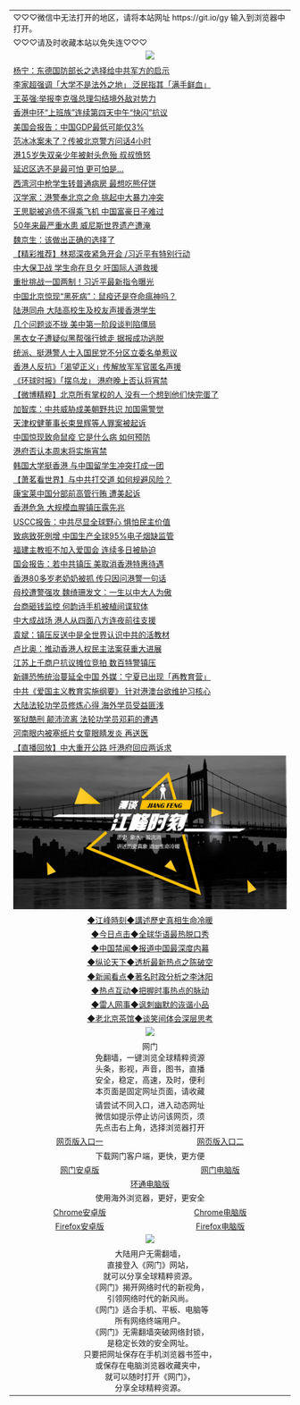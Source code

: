  <table>
<tr>
<td colspan="2" align=left>
♡♡♡微信中无法打开的地区，请将本站网址 https://git.io/gy 输入到浏览器中打开。 
 </td>
</tr>
 <tr>
 <td colspan="2" align=left>
♡♡♡请及时收藏本站以免失连♡♡♡
</td>
 </tr>
  <tr>
    <td colspan="2" align=center><img src="https://cdn.jsdelivr.net/gh/gyoupiodf/im1/%E7%BD%91%E9%97%A8%E6%96%B0%E9%97%BB1.jpg"></td>
 </tr>
<tr><td colspan="2" align="left"><a href="https://xball.casa/oo.aspx?name=c1095206&key=eqxowaguscvmxdgc&from=gy">杨宁：东德国防部长之选择给中共军方的启示</a></td></tr>
<tr><td colspan="2" align="left"><a href="https://xball.casa/oo.aspx?name=c1095360&key=eqxowaguscvmxdgc&from=gy">李家超强调「大学不是法外之地」 泛民指其「满手鲜血」</a></td></tr>
<tr><td colspan="2" align="left"><a href="https://xball.casa/oo.aspx?name=c945116&key=eqxowaguscvmxdgc&from=gy">王英强:举报李克强总理勾结境外敌对势力</a></td></tr>
<tr><td colspan="2" align="left"><a href="https://xball.casa/oo.aspx?name=c1095362&key=eqxowaguscvmxdgc&from=gy">香港中环“上班族”连续第四天中午“快闪”抗议</a></td></tr>
<tr><td colspan="2" align="left"><a href="https://xball.casa/oo.aspx?name=c1095361&key=eqxowaguscvmxdgc&from=gy">美国会报告：中国GDP最低可能仅3%</a></td></tr>
<tr><td colspan="2" align="left"><a href="https://xball.casa/oo.aspx?name=c1094726&key=eqxowaguscvmxdgc&from=gy">范冰冰案未了？传被北京警方问话4小时</a></td></tr>
<tr><td colspan="2" align="left"><a href="https://xball.casa/oo.aspx?name=c1095184&key=eqxowaguscvmxdgc&from=gy">港15岁失双亲少年被射头危殆 叔叔愤怒</a></td></tr>
<tr><td colspan="2" align="left"><a href="https://xball.casa/oo.aspx?name=c1095142&key=eqxowaguscvmxdgc&from=gy">延迟区选不是最可怕 更可怕是…</a></td></tr>
<tr><td colspan="2" align="left"><a href="https://xball.casa/oo.aspx?name=c1095171&key=eqxowaguscvmxdgc&from=gy">西湾河中枪学生转普通病房 最想吃熊仔饼</a></td></tr>
<tr><td colspan="2" align="left"><a href="https://xball.casa/oo.aspx?name=c1095177&key=eqxowaguscvmxdgc&from=gy">汉学家：港警奉北京之命 挑起中大暴力冲突</a></td></tr>
<tr><td colspan="2" align="left"><a href="https://xball.casa/oo.aspx?name=c1095193&key=eqxowaguscvmxdgc&from=gy">王思聪被追债不得乘飞机 中国富豪日子难过</a></td></tr>
<tr><td colspan="2" align="left"><a href="https://xball.casa/oo.aspx?name=c1095212&key=eqxowaguscvmxdgc&from=gy">50年来最严重水患 威尼斯世界遗产遭淹</a></td></tr>
<tr><td colspan="2" align="left"><a href="https://xball.casa/oo.aspx?name=c1094744&key=eqxowaguscvmxdgc&from=gy">魏京生：该做出正确的选择了</a></td></tr>
<tr><td colspan="2" align="left"><a href="https://xball.casa/oo.aspx?name=c1095124&key=eqxowaguscvmxdgc&from=gy">【精彩推荐】林郑深夜紧急开会 /习近平有特别行动</a></td></tr>
<tr><td colspan="2" align="left"><a href="https://xball.casa/oo.aspx?name=c1095364&key=eqxowaguscvmxdgc&from=gy">中大保卫战 学生命在旦夕 吁国际人道救援</a></td></tr>
<tr><td colspan="2" align="left"><a href="https://xball.casa/oo.aspx?name=c1095325&key=eqxowaguscvmxdgc&from=gy">重批挑战一国两制！习近平最新指令曝光</a></td></tr>
<tr><td colspan="2" align="left"><a href="https://xball.casa/oo.aspx?name=c1095349&key=eqxowaguscvmxdgc&from=gy">中国北京惊现“黑死病”：鼠疫还是夺命瘟神吗？</a></td></tr>
<tr><td colspan="2" align="left"><a href="https://xball.casa/oo.aspx?name=c1094822&key=eqxowaguscvmxdgc&from=gy">陆港同舟 大陆高校生及校友声援香港学生</a></td></tr>
<tr><td colspan="2" align="left"><a href="https://xball.casa/oo.aspx?name=c1095085&key=eqxowaguscvmxdgc&from=gy">几个问题谈不拢 美中第一阶段谈判陷僵局</a></td></tr>
<tr><td colspan="2" align="left"><a href="https://xball.casa/oo.aspx?name=c1095194&key=eqxowaguscvmxdgc&from=gy">黑衣女子遭疑似黑帮强行掳走 据报成功逃脱</a></td></tr>
<tr><td colspan="2" align="left"><a href="https://xball.casa/oo.aspx?name=c1095354&key=eqxowaguscvmxdgc&from=gy">统派、挺港警人士入国民党不分区立委名单惹议</a></td></tr>
<tr><td colspan="2" align="left"><a href="https://xball.casa/oo.aspx?name=c1095334&key=eqxowaguscvmxdgc&from=gy">香港人反抗》「渴望正义」传解放军军官匿名声援</a></td></tr>
<tr><td colspan="2" align="left"><a href="https://xball.casa/oo.aspx?name=c1095359&key=eqxowaguscvmxdgc&from=gy">《环球时报》「摆乌龙」 港府晚上否认将宵禁</a></td></tr>
<tr><td colspan="2" align="left"><a href="https://xball.casa/oo.aspx?name=c1094777&key=eqxowaguscvmxdgc&from=gy">【微博精粹】北京所有掌权的人 没有一个想到他们快完蛋了</a></td></tr>
<tr><td colspan="2" align="left"><a href="https://xball.casa/oo.aspx?name=c1095195&key=eqxowaguscvmxdgc&from=gy">加智库：中共威胁成美朝野共识 加国需警觉</a></td></tr>
<tr><td colspan="2" align="left"><a href="https://xball.casa/oo.aspx?name=c1095149&key=eqxowaguscvmxdgc&from=gy">天津权健董事长束昱辉等人罪案被起诉</a></td></tr>
<tr><td colspan="2" align="left"><a href="https://xball.casa/oo.aspx?name=c1095067&key=eqxowaguscvmxdgc&from=gy">中国惊现致命鼠疫 它是什么病 如何预防</a></td></tr>
<tr><td colspan="2" align="left"><a href="https://xball.casa/oo.aspx?name=c1095173&key=eqxowaguscvmxdgc&from=gy">港府否认本周末将实施宵禁</a></td></tr>
<tr><td colspan="2" align="left"><a href="https://xball.casa/oo.aspx?name=c1095136&key=eqxowaguscvmxdgc&from=gy">韩国大学挺香港 与中国留学生冲突打成一团</a></td></tr>
<tr><td colspan="2" align="left"><a href="https://xball.casa/oo.aspx?name=c1095211&key=eqxowaguscvmxdgc&from=gy">【萧茗看世界】与中共打交道 如何规避风险？</a></td></tr>
<tr><td colspan="2" align="left"><a href="https://xball.casa/oo.aspx?name=c1095215&key=eqxowaguscvmxdgc&from=gy">康宝莱中国分部前高管行贿 遭美起诉</a></td></tr>
<tr><td colspan="2" align="left"><a href="https://xball.casa/oo.aspx?name=c1095348&key=eqxowaguscvmxdgc&from=gy">香港危急 大规模血腥镇压露先兆</a></td></tr>
<tr><td colspan="2" align="left"><a href="https://xball.casa/oo.aspx?name=c1095204&key=eqxowaguscvmxdgc&from=gy">USCC报告：中共尽显全球野心 惧怕民主价值</a></td></tr>
<tr><td colspan="2" align="left"><a href="https://xball.casa/oo.aspx?name=c1095367&key=eqxowaguscvmxdgc&from=gy">致病致死例增 中国生产全球95%电子烟缺监管</a></td></tr>
<tr><td colspan="2" align="left"><a href="https://xball.casa/oo.aspx?name=c1095355&key=eqxowaguscvmxdgc&from=gy">福建主教拒不加入爱国会 连续多日被胁迫</a></td></tr>
<tr><td colspan="2" align="left"><a href="https://xball.casa/oo.aspx?name=c1095338&key=eqxowaguscvmxdgc&from=gy">国会报告：若中共镇压 美取消香港特惠待遇</a></td></tr>
<tr><td colspan="2" align="left"><a href="https://xball.casa/oo.aspx?name=c1095138&key=eqxowaguscvmxdgc&from=gy">香港80多岁老奶奶被抓 传只因问港警一句话</a></td></tr>
<tr><td colspan="2" align="left"><a href="https://xball.casa/oo.aspx?name=c1095377&key=eqxowaguscvmxdgc&from=gy">母校遭警强攻 魏绮珊发文：一生以中大人为傲</a></td></tr>
<tr><td colspan="2" align="left"><a href="https://xball.casa/oo.aspx?name=c1094757&key=eqxowaguscvmxdgc&from=gy">台商砸钱监控 何韵诗手机被植间谍软体</a></td></tr>
<tr><td colspan="2" align="left"><a href="https://xball.casa/oo.aspx?name=c1094464&key=eqxowaguscvmxdgc&from=gy">中大成战场 港人从四面八方连夜前往支援</a></td></tr>
<tr><td colspan="2" align="left"><a href="https://xball.casa/oo.aspx?name=c1095199&key=eqxowaguscvmxdgc&from=gy">袁斌：镇压反送中是全世界认识中共的活教材</a></td></tr>
<tr><td colspan="2" align="left"><a href="https://xball.casa/oo.aspx?name=c1095044&key=eqxowaguscvmxdgc&from=gy">卢比奥：推动香港人权民主法案获重大进展</a></td></tr>
<tr><td colspan="2" align="left"><a href="https://xball.casa/oo.aspx?name=c1095121&key=eqxowaguscvmxdgc&from=gy">江苏上千商户抗议摊位竞拍 数百特警镇压</a></td></tr>
<tr><td colspan="2" align="left"><a href="https://xball.casa/oo.aspx?name=c1095342&key=eqxowaguscvmxdgc&from=gy">新疆恐怖统治蔓延全中国 外媒：宁夏已出现「再教育营」</a></td></tr>
<tr><td colspan="2" align="left"><a href="https://xball.casa/oo.aspx?name=c1095356&key=eqxowaguscvmxdgc&from=gy">中共《爱国主义教育实施纲要》 针对港澳台欲维护习核心</a></td></tr>
<tr><td colspan="2" align="left"><a href="https://xball.casa/oo.aspx?name=c1095151&key=eqxowaguscvmxdgc&from=gy">大陆法轮功学员修炼心得 海外学员受益匪浅</a></td></tr>
<tr><td colspan="2" align="left"><a href="https://xball.casa/oo.aspx?name=c1095167&key=eqxowaguscvmxdgc&from=gy">冤狱酷刑 颠沛流离 法轮功学员邓莉的遭遇</a></td></tr>
<tr><td colspan="2" align="left"><a href="https://xball.casa/oo.aspx?name=c1095148&key=eqxowaguscvmxdgc&from=gy">河南眼内被塞纸片女童眼睛发炎 再送医</a></td></tr>
<tr><td colspan="2" align="left"><a href="https://xball.casa/oo.aspx?name=c1095375&key=eqxowaguscvmxdgc&from=gy">【直播回放】中大重开公路 吁港府回应两诉求</a></td></tr>

 <tr>
   <td colspan="2" align=center><img src="https://github.com/gyoupiodf/im1/blob/master/jf-1.jpg"></td>
  </tr>
   <tr>
   <td colspan="2" align=center> 
<a href="https://xball.casa/oo.aspx?name=c922850&key=eqxowaguscvmxdgc&from=gy&tag=9877">◆江峰時刻◆講述歷史真相生命冷暖</a><br/>
    </td>
  </tr>
   <tr>
   <td colspan="2" align=center> 
<a href="https://xball.casa/oo.aspx?name=c816850&key=eqxowaguscvmxdgc&from=gy&tag=9877">◆今日点击◆全球华语最热脱口秀</a><br/>
    </td>
  </tr>
  <tr>
  <td colspan="2" align=center>
<a href="https://xball.casa/oo.aspx?name=c816860&key=eqxowaguscvmxdgc&from=gy&tag=99733110">◆中国禁闻◆报道中国最深度内幕</a><br/>
   </tr>
  <tr>
     <td colspan="2" align=center>
<a href="https://xball.casa/oo.aspx?name=c816855&key=eqxowaguscvmxdgc&from=gy&tag=997110">◆纵论天下◆透析最新热点之陈破空</a><br/>
   </tr>
   <tr>
      <td colspan="2" align=center>
<a href="https://xball.casa/oo.aspx?name=c838308&key=eqxowaguscvmxdgc&from=gy&tag=9973110">◆新闻看点◆著名时政分析之李沐阳</a><br/>
   </tr>
   <tr>
     <td colspan="2" align=center>
<a href="https://xball.casa/oo.aspx?name=c816852&key=eqxowaguscvmxdgc&from=gy&tag=9733110">◆热点互动◆把握时事热点的脉动</a><br/>
   </tr>
   <tr>
      <td colspan="2" align=center>
<a href="https://xball.casa/oo.aspx?name=c816694&key=eqxowaguscvmxdgc&from=gy&tag=93310">◆雷人网事◆讽刺幽默的诙谐小品</a><br/>
   </tr>
   <tr>
    <td colspan="2" align=center>
<a href="https://xball.casa/oo.aspx?name=c816650&key=eqxowaguscvmxdgc&from=gy&tag=9973110">◆老北京茶馆◆谈笑间体会深层思考</a><br/>
   </tr>
 <tr>
    <td colspan="2" align="center"><img src="https://gitlab.com/ogate2/up/raw/master/_/oGate65.jpg"/></td>
  </tr>
  <tr>
    <td colspan="2" align="center">网门<br/>免翻墙，一键浏览全球精粹资源<br/>头条，影视，声音，图书，直播<br/>安全，稳定，高速，及时，便利<br/>本页面是固定网址页面，请收藏</td>
  <tr>
  <tr>
    <td colspan="2" align="center">请尝试不同入口，进入动态网址<br/>微信如提示停止访问该网页，须<br/>先点击右上角，选择浏览器打开</td>
  <tr>
  <tr>
    <td align="center"><a href="https://gl.githack.com/ofile/up/raw/master/showm.htm">网页版入口一</a></td>
    <td align="center"><a href="https://lijcxlvzmlxs.xroot.pw/oo.aspx?key=mvmsehdxxcbsukzw&from=ogHomel">网页版入口二</a></td>
  </tr>
  <tr>
    <td colspan="2" align="center">下载网门客户端，更快，更方便</td>
  <tr>
  <tr>
    <td align="center"><a href="https://gitlab.com/ogate2/up/raw/master/_/oGatea.apk">网门安卓版</a></td>
    <td align="center"><a href="https://gitlab.com/ogate2/up/raw/master/_/oGate.zip">网门电脑版</a></td>
  </tr>
  <tr>
    <td colspan="2" align="center"><a href="https://gitlab.com/ogate2/up/raw/master/_/oPipe.zip">环通电脑版</a></td>
  </tr>
  <tr>
    <td colspan="2" align="center">使用海外浏览器，更好，更安全</td>
  <tr>
  <tr>
    <td align="center"><a href="https://gitlab.com/ogate2/up/raw/master/_/Chrome.apk">Chrome安卓版</a></td>
    <td align="center"><a href="https://gitlab.com/ogate2/up/raw/master/_/Chrome.zip">Chrome电脑版</a></td>
  </tr>
  <tr>
    <td align="center"><a href="https://gitlab.com/ogate2/up/raw/master/_/Firefox.apk">Firefox安卓版</a></td>
    <td align="center"><a href="https://gitlab.com/ogate2/up/raw/master/_/Firefox.zip">Firefox电脑版</a></td>
  </tr>
  <tr>
    <td colspan="2" align="center"><img src="https://gitlab.com/ogate2/up/raw/master/_/oGate640.jpg"/></td>
  </tr>
  <tr>
    <td colspan="2" align="center">
大陆用户无需翻墙，<br/>
直接登入《网门》网站，<br/>就可以分享全球精粹资源。<br/>
《网门》揭开网络时代的新视角，<br/>引领网络时代的新风尚。<br/>
《网门》适合手机、平板、电脑等<br/>所有网络终端用户。<br/>
《网门》无需翻墙突破网络封锁，<br/>是稳定长效的安全网址。<br/>
只要把网址保存在手机浏览器书签中，<br/>或保存在电脑浏览器收藏夹中，<br/>
就可以随时打开《网门》，<br/>
分享全球精粹资源。</td>
  </tr>
</table>


